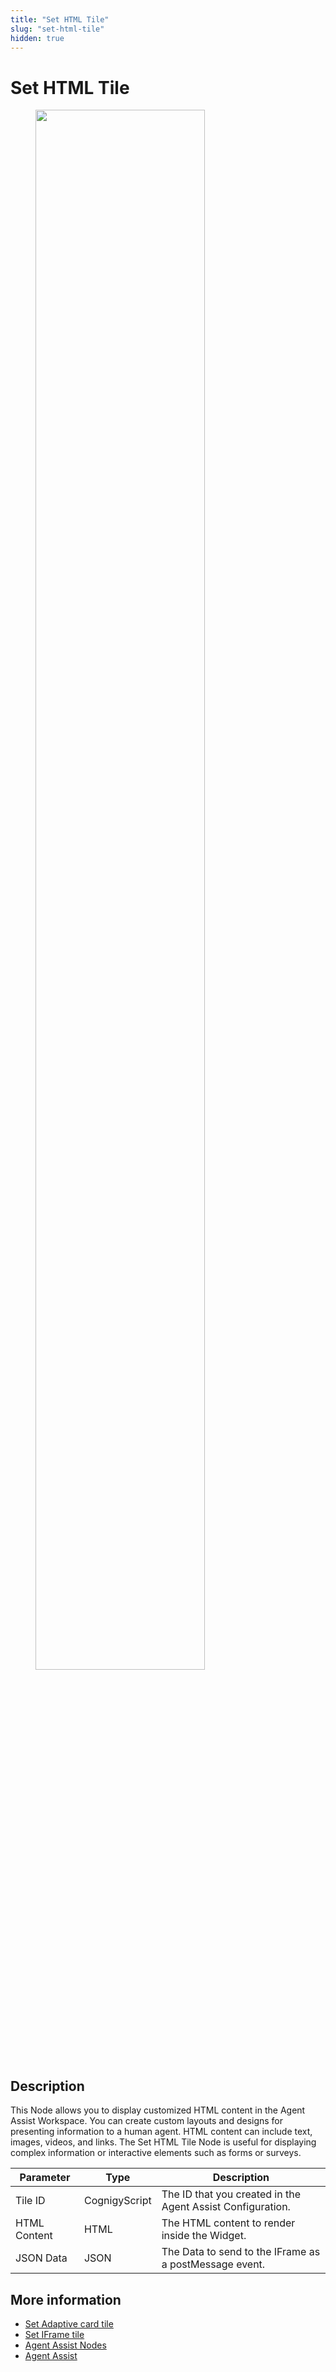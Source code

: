 ```yaml
---
title: "Set HTML Tile"
slug: "set-html-tile"
hidden: true
---
```


# Set HTML Tile

<figure>
  <img class="image-center" src="{{config.site_url}}ai/flow-nodes/images/agent-assist/set-html-tile.png" width="80%" />
</figure>

## Description
<div class="divider"></div>

This Node allows you to display customized HTML content in the Agent Assist Workspace. You can create custom layouts and designs for presenting information to a human agent. HTML content can include text, images, videos, and links. The Set HTML Tile Node is useful for displaying complex information or interactive elements such as forms or surveys.

| Parameter    | Type          | Description                                                                                                                                |
|--------------|---------------|--------------------------------------------------------------------------------------------------------------------------------------------|
| Tile ID      | CognigyScript | The ID that you  created in the Agent Assist Configuration.  |
| HTML Content | HTML          | The HTML content to render inside the Widget.                                                                                              |
| JSON Data    | JSON          | The Data to send to the IFrame as a postMessage event.                                                                                     |

## More information

- [Set Adaptive card tile](set-adaptive-card-tile.md)
- [Set IFrame tile](set-iframe-tile.md)
- [Agent Assist Nodes](overview.md)
- [Agent Assist](../../../agent-assist/overview.md)